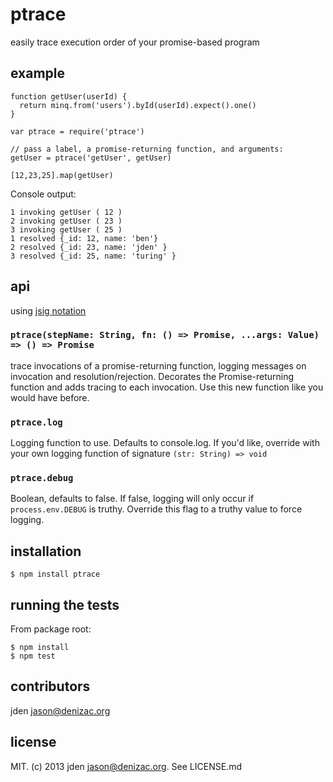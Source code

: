# ptrace
easily trace execution order of your promise-based program

## example

    function getUser(userId) {
      return minq.from('users').byId(userId).expect().one()
    }

    var ptrace = require('ptrace')

    // pass a label, a promise-returning function, and arguments:
    getUser = ptrace('getUser', getUser)

    [12,23,25].map(getUser)

Console output:

    1 invoking getUser ( 12 )
    2 invoking getUser ( 23 )
    3 invoking getUser ( 25 )
    1 resolved {_id: 12, name: 'ben'}
    2 resolved {_id: 23, name: 'jden' }
    3 resolved {_id: 25, name: 'turing' }

## api

using [jsig notation](https://github.com/jden/jsig)

### `ptrace(stepName: String, fn: () => Promise, ...args: Value) => () => Promise`
trace invocations of a promise-returning function,
logging messages on invocation and resolution/rejection. Decorates the Promise-returning function and adds tracing to each invocation. Use this new function like you would have before.

### `ptrace.log`

Logging function to use. Defaults to console.log. If you'd like, override with your own logging function of signature `(str: String) => void`

### `ptrace.debug`

Boolean, defaults to false. If false, logging will only occur if `process.env.DEBUG` is truthy. Override this flag to a truthy value to force logging.

## installation

    $ npm install ptrace

## running the tests

From package root:
  
    $ npm install
    $ npm test

## contributors

jden <jason@denizac.org>

## license

MIT. (c) 2013 jden <jason@denizac.org>. See LICENSE.md